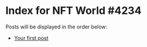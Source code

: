 # Index for NFT World #4234
Posts will be displayed in the order below:

- [Your first post](./001-first.md)

